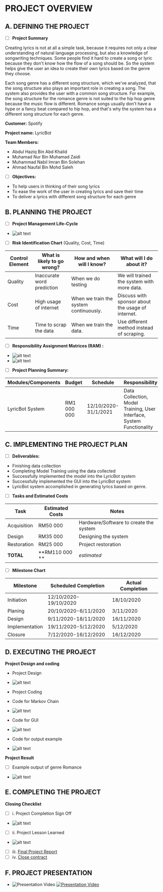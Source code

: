 # PROJECT OVERVIEW 

## A. DEFINING THE PROJECT 

- [ ] **Project Summary**

Creating lyrics is not at all a simple task, because it requires not only a clear understanding of natural language processing, but also a knowledge of songwriting techniques. Some people find it hard to create a song or lyric because they don't know how the flow of a song should be. So the system helps give the user an idea to create their own lyrics based on the genre they choose. 

Each song genre has a different song structure, which we've analyzed, that the song structure also plays an important role in creating a song. The system also provides the user with a common song structure. For example, the song structure for the romance genre is not suited to the hip hop genre because the music flow is different. Romance songs usually don't have a hype or a fancy beat compared to hip hop, and that's why the system has a different song structure for each genre.

**Customer:** Spotify

**Project name:** LyricBot

**Team Members:** 
- Abdul Haziq Bin Abd Khalid
- Muhamad Nur Bin Muhamad Zaidi	
- Muhammad Nabil Imran Bin Solehan
- Ahmad Naufal Bin Mohd Saleh


- [ ] **Objectives:**

- To help users in thinking of their song lyrics
- To ease the work of the user in creating lyrics and save their time
- To deliver a lyrics with different song structure for each genre



##  B. PLANNING THE PROJECT 

- [ ]  **Project Management Life-Cycle**
- ![alt text](https://github.com/capstoneDSproject/LyricBot/blob/main/IMAGES/WBS.png)



- [ ] **Risk Identification Chart** (Quality, Cost, Time)

| Control Element | What is likely to go wrong? | How and when will I know? | What will I do about it? |
|-----------------|-----------------------------|---------------------------|--------------------------|
| Quality         | Inaccurate word prediction  | When we do testing        |We will trained the system with more data.| 
| Cost            | High usage of internet      | When we train the system continuously.   |Discuss with sponsor about the usage of internet.|
| Time            | Time to scrap the data      | When we train the data.   |Use different method instead of scraping.|



- [ ]  **Responsibility Assignment Matrices (RAM) :**
- ![alt text](https://github.com/capstoneDSproject/LyricBot/blob/main/IMAGES/RAM.png)
- ![alt text](https://github.com/capstoneDSproject/LyricBot/blob/main/IMAGES/ROLES.png)
	

- [ ]  **Project Planning Summary:**

| Modules/Components | Budget | Schedule | Responsibility |
|--------------------|--------|----------|----------------|
|        LyricBot System            |  RM1 000 000      |  12/10/2020-31/1/2021        |  Data Collection, Model Training, User Interface, System Functionality              |


## C.  IMPLEMENTING THE PROJECT PLAN 

- [ ]  **Deliverables:**

- Finishing data collection
- Completing Model Training using the data collected
- Successfully implemented the model into the LyricBot system
- Successfully implemented the GUI into the LyricBot system
- LyricBot system accomplished in generating lyrics based on genre.

- [ ]   **Tasks and Estimated Costs**

| Task | Estimated Costs | Notes |
|------|-----------------|-------|
|Acquisition|RM50 000|Hardware/Software to create the system |
|Design|RM35 000|Designing the system|
|Restoration|RM25 000|Project restoration|
|**TOTAL**|**RM110 000 **|*estimated*|


- [ ]   **Milestone Chart**

| Milestone | Scheduled Completion | Actual Completion |
|-----------|----------------------|-------------------|
|Initiation|12/10/2020-19/10/2020|18/10/2020|
|Planing|20/10/2020-6/11/2020|3/11/2020|
|Design|9/11/2020-18/11/2020|16/11/2020|
|Implementation|19/11/2020-5/12/2020|5/12/2020|
|Closure|7/12/2020-16/12/2020|16/12/2020|


## D.  EXECUTING THE PROJECT

**Project Design and coding**

- Project Design
- ![alt text](https://github.com/capstoneDSproject/LyricBot/blob/main/IMAGES/GUI.png)

- Project Coding

- Code for Markov Chain 
- ![alt text](https://github.com/capstoneDSproject/LyricBot/blob/main/IMAGES/CODEMARKOV.png)

- Code for GUI 
- ![alt text](https://github.com/capstoneDSproject/LyricBot/blob/main/IMAGES/CODEGUI.png)

- Code for output example 
- ![alt text](https://github.com/capstoneDSproject/LyricBot/blob/main/IMAGES/CODEOUTPUT.png)



**Project Result**
- [ ]   Example output of genre Romance
- ![alt text](https://github.com/capstoneDSproject/LyricBot/blob/main/IMAGES/OUTPUT.png)


## E.  COMPLETING THE PROJECT

**Closing Checklist**
- [ ]   i. Project Completion Sign Off
- ![alt text](https://github.com/capstoneDSproject/LyricBot/blob/main/IMAGES/ProjectCompletion.png)
- [ ]   ii. Project Lesson Learned 
- ![alt text](https://github.com/capstoneDSproject/LyricBot/blob/main/IMAGES/LessonLearned.png)
- [ ]   iii. [Final Project Report](https://github.com/capstoneDSproject/LyricBot/blob/main/LABWORK/FinalReportProject.pdf)
- [ ]   iv. [Close contract](https://github.com/capstoneDSproject/LyricBot/blob/main/LABWORK/ProcurementManagementPlan.pdf)

## F.   PROJECT PRESENTATION 
- ![Presentation Video](http://www.youtube.com/watch?v=UMihFNTSYkk)
[![Presentation Video](http://img.youtube.com/vi/UMihFNTSYkk/0.jpg)](http://www.youtube.com/watch?v=UMihFNTSYkk "Project Presentation")



